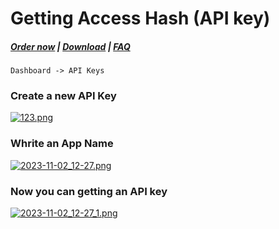 # Getting Access Hash (API key)

#####  [Order now](https://puqcloud.com/whmcs-module-jellyfin.php) | [Download](https://download.puqcloud.com/WHMCS/servers/PUQ_WHMCS-Jellyfin/) | [FAQ](https://faq.puqcloud.com/)

```
Dashboard -> API Keys
```

### Create a new API Key

[![123.png](https://doc.puq.info/uploads/images/gallery/2023-11/scaled-1680-/123.png)](https://doc.puq.info/uploads/images/gallery/2023-11/123.png)

### Whrite an App Name

[![2023-11-02_12-27.png](https://doc.puq.info/uploads/images/gallery/2023-11/scaled-1680-/2023-11-02-12-27.png)](https://doc.puq.info/uploads/images/gallery/2023-11/2023-11-02-12-27.png)

### Now you can getting an API key

[![2023-11-02_12-27_1.png](https://doc.puq.info/uploads/images/gallery/2023-11/scaled-1680-/2023-11-02-12-27-1.png)](https://doc.puq.info/uploads/images/gallery/2023-11/2023-11-02-12-27-1.png)